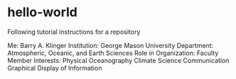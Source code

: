 # hello-world
Following tutorial instructions for a repository

Me: Barry A. Klinger
Institution: George Mason University
Department: Atmospheric, Oceanic, and Earth Sciences
Role in Organization: Faculty Member
Interests:
  Physical Oceanography
  Climate
  Science Communication
  Graphical Display of Information
  
